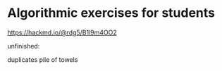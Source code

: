 # Algorithmic exercises for students

https://hackmd.io/@rdg5/B1l9m4OO2

unfinished: 

duplicates
pile of towels